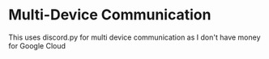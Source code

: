 # Multi-Device Communication
 This uses discord.py for multi device communication as I don't have money for Google Cloud
